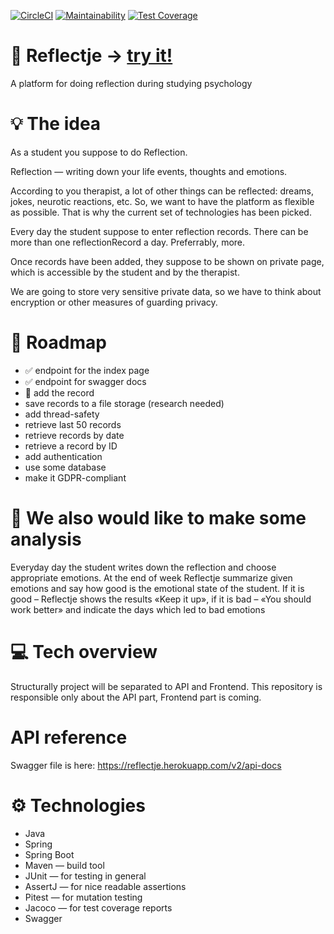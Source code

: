 [![CircleCI](https://circleci.com/gh/ibudasov/reflectje.svg?style=svg)](https://circleci.com/gh/ibudasov/reflectje)
[![Maintainability](https://api.codeclimate.com/v1/badges/9cf024851c39d04b9660/maintainability)](https://codeclimate.com/github/ibudasov/reflectje/maintainability)
[![Test Coverage](https://api.codeclimate.com/v1/badges/9cf024851c39d04b9660/test_coverage)](https://codeclimate.com/github/ibudasov/reflectje/test_coverage)

# 🎩 Reflectje → [try it!]
A platform for doing reflection during studying psychology


# 💡 The idea
As a student you suppose to do Reflection. 

Reflection — writing down your life events, thoughts and emotions. 

According to you therapist, a lot of other things can be reflected: dreams, jokes, neurotic reactions, etc.
So, we want to have the platform as flexible as possible. That is why the current set of technologies has been picked. 

Every day the student suppose to enter reflection records. There can be more than one reflectionRecord a day. Preferrably, more. 

Once records have been added, they suppose to be shown on private page, which is accessible by the student and by the therapist. 

We are going to store very sensitive private data, so we have to think about encryption or other measures of guarding privacy.

# 🚸 Roadmap
- ✅ endpoint for the index page
- ✅ endpoint for swagger docs
- 🚧 add the record
- save records to a file storage (research needed)
- add thread-safety
- retrieve last 50 records
- retrieve records by date
- retrieve a record by ID
- add authentication
- use some database
- make it GDPR-compliant 

# 🍿 We also would like to make some analysis
Everyday day the student writes down the reflection and choose appropriate emotions. At the end of week Reflectje summarize given emotions and say how good is the emotional state of the student. 
If it is good – Reflectje shows the  results «Keep it up», if it is bad – «You should work better» and indicate the days which led to bad emotions

# 💻 Tech overview
Structurally project will be separated to API and Frontend.
This repository is responsible only about the API part, Frontend part is coming.  

# API reference
Swagger file is here: https://reflectje.herokuapp.com/v2/api-docs

# ⚙ Technologies
- Java
- Spring
- Spring Boot
- Maven — build tool
- JUnit — for testing in general
- AssertJ — for nice readable assertions
- Pitest — for mutation testing
- Jacoco — for test coverage reports
- Swagger 

[try it!]: https://reflectje.herokuapp.com